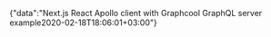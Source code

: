 {"data":"Next.js React Apollo client with Graphcool GraphQL server example2020-02-18T18:06:01+03:00"}
